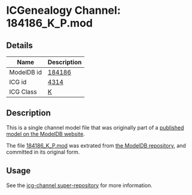 # ICGenealogy Channel: 184186\_K\_P.mod

## Details

Name | Description
---- | -----------
ModelDB id | [184186](http://senselab.med.yale.edu/ModelDB/ShowModel.cshtml?model=184186)
ICG id | [4314](http://icg.neurotheory.ox.ac.uk/channels/1/4314)
ICG Class | [K](http://icg.neurotheory.ox.ac.uk/channels/1)

## Description

This is a single channel model file that was originally part of a [published model on the ModelDB website](http://senselab.med.yale.edu/mModelDB/ShowModel.cshtml?model=184186).

The file [184186\_K\_P.mod](184186_K_P.mod) was extrated from [the ModelDB repository](http://senselab.med.yale.edu/ModelDB/ShowModel.cshtml?model=184186), and committed in its original form.

## Usage

See the [icg-channel super-repository](https://github.com/icgenealogy/icg-channels) for more information.